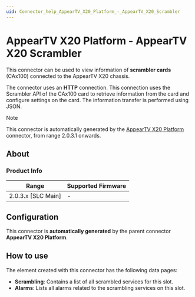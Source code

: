 ```yaml
---
uid: Connector_help_AppearTV_X20_Platform_-_AppearTV_X20_Scrambler
---
```


# AppearTV X20 Platform - AppearTV X20 Scrambler

This connector can be used to view information of **scrambler cards** (CAx100) connected to the AppearTV X20 chassis.

The connector uses an **HTTP** connection. This connection uses the Scrambler API of the CAx100 card to retrieve information from the card and configure settings on the card. The information transfer is performed using JSON.

> [!NOTE]
> This connector is automatically generated by the [AppearTV X20 Platform](xref:Connector_help_AppearTV_X20_Platform) connector, from range 2.0.3.1 onwards.

## About

### Product Info

| Range              | Supported Firmware |
|--------------------|--------------------|
| 2.0.3.x [SLC Main] | -                  |

## Configuration

This connector is **automatically generated** by the parent connector **AppearTV X20 Platform**.

## How to use

The element created with this connector has the following data pages:

- **Scrambling**: Contains a list of all scrambled services for this slot.
- **Alarms**: Lists all alarms related to the scrambling services on this slot.
